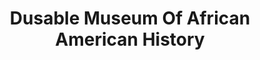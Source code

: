 ---
layout: repo
title: "Dusable Museum Of African American History"
id: 15353
permalink: repos/15353/
---